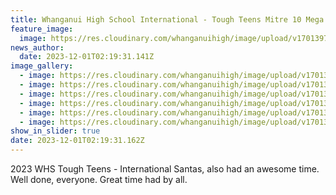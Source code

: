 ```yaml
---
title: Whanganui High School International - Tough Teens Mitre 10 Mega
feature_image:
  image: https://res.cloudinary.com/whanganuihigh/image/upload/v1701397109/News/WHS_International_11.jpg
news_author:
  date: 2023-12-01T02:19:31.141Z
image_gallery:
  - image: https://res.cloudinary.com/whanganuihigh/image/upload/v1701397110/News/WHS_International_1111.jpg
  - image: https://res.cloudinary.com/whanganuihigh/image/upload/v1701397110/News/WHS_International_11111.jpg
  - image: https://res.cloudinary.com/whanganuihigh/image/upload/v1701397113/News/WHS_International_111111.jpg
  - image: https://res.cloudinary.com/whanganuihigh/image/upload/v1701397109/News/WHS_Internation1111111.jpg
  - image: https://res.cloudinary.com/whanganuihigh/image/upload/v1701397109/News/WHS_International_1.jpg
  - image: https://res.cloudinary.com/whanganuihigh/image/upload/v1701397455/News/Beck.jpg
show_in_slider: true
date: 2023-12-01T02:19:31.162Z
---
```

2023 WHS Tough Teens - International Santas, also had an awesome time. Well done, everyone. Great time had by all.